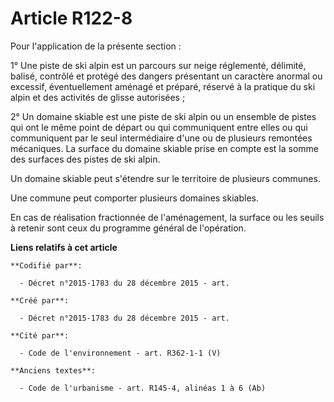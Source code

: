 # Article R122-8

Pour l'application de la présente section :

1° Une piste de ski alpin est un parcours sur neige réglementé, délimité, balisé, contrôlé et protégé des dangers présentant
un caractère anormal ou excessif, éventuellement aménagé et préparé, réservé à la pratique du ski alpin et des activités de
glisse autorisées ;

2° Un domaine skiable est une piste de ski alpin ou un ensemble de pistes qui ont le même point de départ ou qui communiquent
entre elles ou qui communiquent par le seul intermédiaire d'une ou de plusieurs remontées mécaniques. La surface du domaine
skiable prise en compte est la somme des surfaces des pistes de ski alpin.

Un domaine skiable peut s'étendre sur le territoire de plusieurs communes.

Une commune peut comporter plusieurs domaines skiables.

En cas de réalisation fractionnée de l'aménagement, la surface ou les seuils à retenir sont ceux du programme général de
l'opération.

**Liens relatifs à cet article**

	**Codifié par**:

	  - Décret n°2015-1783 du 28 décembre 2015 - art.

	**Créé par**:

	  - Décret n°2015-1783 du 28 décembre 2015 - art.

	**Cité par**:

	  - Code de l'environnement - art. R362-1-1 (V)

	**Anciens textes**:

	  - Code de l'urbanisme - art. R145-4, alinéas 1 à 6 (Ab)
